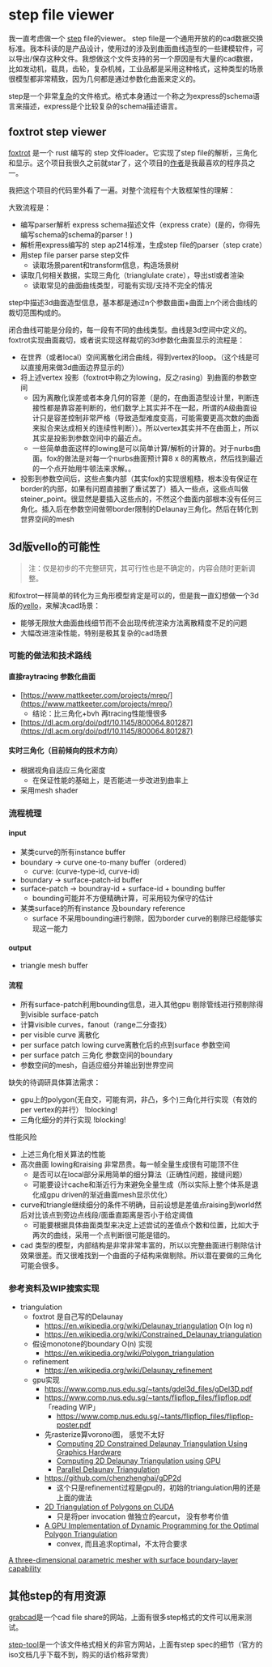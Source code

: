 # step file viewer

我一直考虑做一个 [step](https://en.wikipedia.org/wiki/ISO_10303-21) file的viewer。 step file是一个通用开放的的cad数据交换标准。我本科读的是产品设计，使用过的涉及到曲面曲线造型的一些建模软件，可以导出/保存这种文件。我想做这个文件支持的另一个原因是有大量的cad数据，比如发动机，载具，齿轮，复杂机械，工业品都是采用这种格式，这种类型的场景很模型都非常精致，因为几何都是通过参数化曲面来定义的。

step是一个非常[复杂](https://www.steptools.com/stds/stp_expg/arm.html)的文件格式。格式本身通过一个称之为express的schema语言来描述，express是个比较复杂的schema描述语言。

## foxtrot step viewer

[foxtrot](https://github.com/Formlabs/foxtrot) 是一个 rust 编写的 step 文件loader。它实现了step file的解析，三角化和显示。这个项目我很久之前就star了，这个项目的[作者](https://github.com/mkeeter)是我最喜欢的程序员之一。

我把这个项目的代码里外看了一遍。对整个流程有个大致框架性的理解：

大致流程是：

- 编写parser解析 express schema描述文件（express crate）(是的，你得先编写schema的schema的parser！)
- 解析用express编写的 step ap214标准，生成step file的parser（step crate）
- 用step file parser parse step文件
  - 读取场景parent和transform信息，构造场景树
- 读取几何相关数据，实现三角化（trianglulate crate），导出stl或者渲染
  - 读取常见的曲面曲线类型，可能有实现/支持不完全的情况

step中描述3d曲面造型信息，基本都是通过n个参数曲面+曲面上n个闭合曲线的裁切范围构成的。

闭合曲线可能是分段的，每一段有不同的曲线类型。曲线是3d空间中定义的。foxtrot实现曲面裁切，或者说实现这样裁切的3d参数化曲面显示的流程是：

- 在世界（或者local）空间离散化闭合曲线，得到vertex的loop。（这个线是可以直接用来做3d曲面边界显示的）
- 将上述vertex 投影（foxtrot中称之为lowing，反之rasing）到曲面的参数空间
  - 因为离散化误差或者本身几何的容差（是的，在曲面造型设计里，判断连接性都是靠容差判断的，他们数学上其实并不在一起，所谓的A级曲面设计只是容差控制非常严格（导致造型难度变高，可能需要更高次数的曲面来拟合来达成相关的连续性判断））。所以vertex其实并不在曲面上，所以其实是投影到参数空间中的最近点。
  - 一些简单曲面这样的lowing是可以简单计算/解析的计算的。对于nurbs曲面。fox的做法是对每一个nurbs曲面预计算8 x 8的离散点，然后找到最近的一个点开始用牛顿法来求解。。
- 投影到参数空间后，这些点集内部（其实fox的实现很粗糙，根本没有保证在border的内部，如果有问题直接删了重试罢了）插入一些点，这些点叫做steiner_point。很显然是要插入这些点的，不然这个曲面内部根本没有任何三角化。插入后在参数空间做带border限制的Delaunay三角化。然后在转化到世界空间的mesh

## 3d版vello的可能性

> 注：仅是初步的不完整研究，其可行性也是不确定的，内容会随时更新调整。

和foxtrot一样简单的转化为三角形模型肯定是可以的，但是我一直幻想做一个3d版的[vello](https://github.com/linebender/vello)，来解决cad场景：

- 能够无限放大曲面曲线细节而不会出现传统渲染方法离散精度不足的问题
- 大幅改进渲染性能，特别是极其复杂的cad场景

### 可能的做法和技术路线

#### 直接raytracing 参数化曲面

- [https://www.mattkeeter.com/projects/mrep/](https://www.mattkeeter.com/projects/mrep/)
  - 结论：比三角化+bvh 再tracing性能慢很多
- [https://dl.acm.org/doi/pdf/10.1145/800064.801287](https://dl.acm.org/doi/pdf/10.1145/800064.801287)

#### 实时三角化（目前倾向的技术方向）

- 根据视角自适应三角化密度
  - 在保证性能的基础上，是否能进一步改进到曲率上
- 采用mesh shader

### 流程梳理

#### input

- 某类curve的所有instance buffer
- boundary -> curve one-to-many buffer（ordered）
  - curve: (curve-type-id, curve-id)
- boundary -> surface-patch-id buffer
- surface-patch -> boundray-id + surface-id + bounding buffer
  - bounding可能并不方便精确计算，可采用较为保守的估计
- 某类surface的所有instance 及boundary reference
  - surface 不采用bounding进行剔除，因为border curve的剔除已经能够实现这一能力

#### output

- triangle mesh buffer

#### 流程

- 所有surface-patch利用bounding信息，进入其他gpu 剔除管线进行预剔除得到visible surface-patch
- 计算visible curves，fanout（range二分查找）
- per visible curve 离散化
- per surface patch lowing curve离散化后的点到surface 参数空间
- per surface patch 三角化 参数空间的boundary
- 参数空间的mesh，自适应细分并输出到世界空间

缺失的待调研具体算法需求：

- gpu上的polygon(无自交，可能有洞，非凸，多个)三角化并行实现（有效的per vertex的并行） !blocking!
- 三角化细分的并行实现  !blocking!

性能风险

- 上述三角化相关算法的性能
- 高次曲面 lowing和raising 非常昂贵。每一帧全量生成很有可能顶不住
  - 是否可以在local部分采用简单的细分算法（正确性问题，接缝问题）
  - 可能要设计cache和渐近行为来避免全量生成（所以实际上整个体系是退化成gpu driven的渐近曲面mesh显示优化）
- curve和triangle继续细分的条件不明确，目前设想是差值点raising到world然后对比该点到旁边点线段/面垂直距离是否小于给定阈值
  - 可能要根据具体曲面类型来决定上述尝试的差值点个数和位置，比如大于两次的曲线，采用一个点判断很可能是错的。
- cad 类型的模型，内部结构是非常非常丰富的，所以以完整曲面进行剔除估计效果很差。而又很难找到一个曲面的子结构来做剔除。所以潜在要做的三角化可能会很多。

### 参考资料及WIP搜索实现

- triangulation
  - foxtrot 是自己写的Delaunay
    - <https://en.wikipedia.org/wiki/Delaunay_triangulation> O(n log n)
    - <https://en.wikipedia.org/wiki/Constrained_Delaunay_triangulation>
  - 假设monotone的boundary O(n) 实现
    - <https://en.wikipedia.org/wiki/Polygon_triangulation>
  - refinement
    - <https://en.wikipedia.org/wiki/Delaunay_refinement>
  - gpu实现
    - <https://www.comp.nus.edu.sg/~tants/gdel3d_files/gDel3D.pdf>
    - <https://www.comp.nus.edu.sg/~tants/flipflop_files/flipflop.pdf> 「reading WIP」
      - <https://www.comp.nus.edu.sg/~tants/flipflop_files/flipflop-poster.pdf>
    - 先rasterize算voronoi图， 感觉不太好
      - [Computing 2D Constrained Delaunay Triangulation Using Graphics Hardware](https://www.comp.nus.edu.sg/~tants/cdt_files/TRB3-11-report.pdf)
      - [Computing 2D Delaunay Triangulation using GPU](https://www.comp.nus.edu.sg/~tants/delaunay2DDownload_files/cao_hyp_2009.pdf)
      - [Parallel Delaunay Triangulation](https://conniefan.github.io/DelaunayTriangulation/Parallel_Delaunay_Triangulation_on_CUDA.pdf)
    - <https://github.com/chenzhenghai/gDP2d>
      - 这个只是refinement过程是gpu的，初始的triangulation用的还是上面的做法
    - [2D Triangulation of Polygons on CUDA](https://ieeexplore.ieee.org/document/6641459)
      - 只是将per invocation 做独立的earcut， 没有参考价值
    - [A GPU Implementation of Dynamic Programming for the Optimal
Polygon Triangulation](https://www.cs.hiroshima-u.ac.jp/cs/_media/triangulation_ieice.pdf)
      - convex, 而且追求optimal，不太符合要求

[A three-dimensional parametric mesher with surface boundary-layer capability](https://www.sciencedirect.com/science/article/pii/S0021999114002447)

## 其他step的有用资源

[grabcad](https://grabcad.com/library?page=1&time=all_time&sort=most_liked)是一个cad file share的网站，上面有很多step格式的文件可以用来测试。

[step-tool](https://www.steptools.com/)是一个该文件格式相关的非官方网站，上面有step spec的细节（官方的iso文档几乎下载不到，购买的话价格非常贵）
